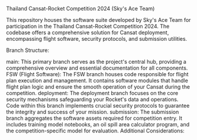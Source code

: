 Thailand Cansat-Rocket Competition 2024 (Sky's Ace Team)

This repository houses the software suite developed by Sky's Ace Team for participation in the Thailand Cansat-Rocket Competition 2024. The codebase offers a comprehensive solution for Cansat deployment, encompassing flight software, security protocols, and submission utilities.

Branch Structure:

main: This primary branch serves as the project's central hub, providing a comprehensive overview and essential documentation for all components.
FSW (Flight Software): The FSW branch houses code responsible for flight plan execution and management. It contains software modules that handle flight plan logic and ensure the smooth operation of your Cansat during the competition.
deployment: The deployment branch focuses on the core security mechanisms safeguarding your Rocket's data and operations. Code within this branch implements crucial security protocols to guarantee the integrity and success of your mission.
submission: The submission branch aggregates the software assets required for competition entry. It includes training model notebooks, an oil spill area calculator program, and the competition-specific model for evaluation.
Additional Considerations:
